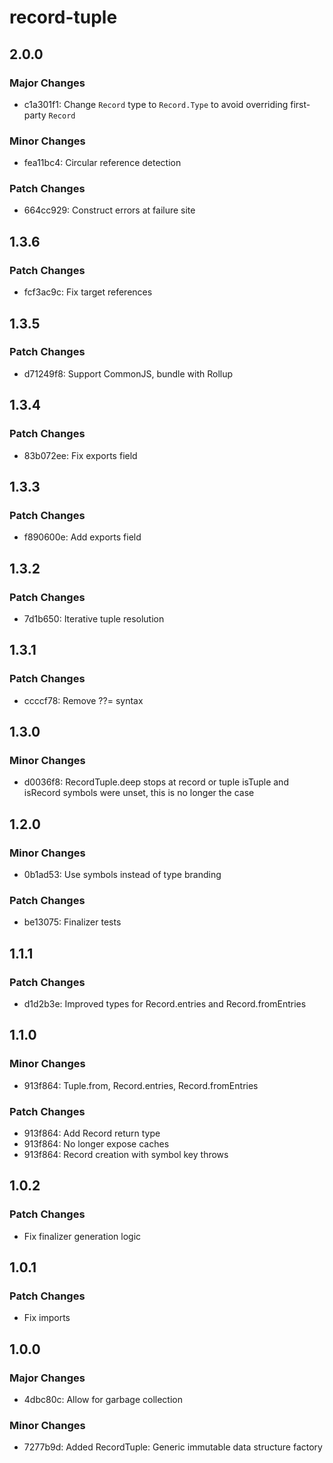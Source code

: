 # record-tuple

## 2.0.0

### Major Changes

- c1a301f1: Change `Record` type to `Record.Type` to avoid overriding first-party `Record`

### Minor Changes

- fea11bc4: Circular reference detection

### Patch Changes

- 664cc929: Construct errors at failure site

## 1.3.6

### Patch Changes

- fcf3ac9c: Fix target references

## 1.3.5

### Patch Changes

- d71249f8: Support CommonJS, bundle with Rollup

## 1.3.4

### Patch Changes

- 83b072ee: Fix exports field

## 1.3.3

### Patch Changes

- f890600e: Add exports field

## 1.3.2

### Patch Changes

- 7d1b650: Iterative tuple resolution

## 1.3.1

### Patch Changes

- ccccf78: Remove ??= syntax

## 1.3.0

### Minor Changes

- d0036f8: RecordTuple.deep stops at record or tuple
  isTuple and isRecord symbols were unset, this is no longer the case

## 1.2.0

### Minor Changes

- 0b1ad53: Use symbols instead of type branding

### Patch Changes

- be13075: Finalizer tests

## 1.1.1

### Patch Changes

- d1d2b3e: Improved types for Record.entries and Record.fromEntries

## 1.1.0

### Minor Changes

- 913f864: Tuple.from, Record.entries, Record.fromEntries

### Patch Changes

- 913f864: Add Record return type
- 913f864: No longer expose caches
- 913f864: Record creation with symbol key throws

## 1.0.2

### Patch Changes

- Fix finalizer generation logic

## 1.0.1

### Patch Changes

- Fix imports

## 1.0.0

### Major Changes

- 4dbc80c: Allow for garbage collection

### Minor Changes

- 7277b9d: Added RecordTuple: Generic immutable data structure factory
